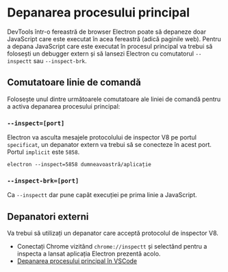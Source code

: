 # Depanarea procesului principal

DevTools într-o fereastră de browser Electron poate să depaneze doar JavaScript care este executat în acea fereastră (adică paginile web). Pentru a depana JavaScript care este executat în procesul principal va trebui să folosești un debugger extern și să lansezi Electron cu comutatorul `--inspectt` sau `--inspect-brk`.

## Comutatoare linie de comandă

Folosește unul dintre următoarele comutatoare ale liniei de comandă pentru a activa depanarea procesului principal:

### `--inspect=[port]`

Electron va asculta mesajele protocolului de inspector V8 pe portul `specificat`, un depanator extern va trebui să se conecteze în acest port. Portul `implicit` este `5858`.

```shell
electron --inspect=5858 dumneavoastră/aplicație
```

### `--inspect-brk=[port]`

Ca `--inspectt` dar pune capăt execuției pe prima linie a JavaScript.

## Depanatori externi

Va trebui să utilizați un depanator care acceptă protocolul de inspector V8.

- Conectați Chrome vizitând `chrome://inspectt` și selectând pentru a inspecta a lansat aplicația Electron prezentă acolo.
- [Depanarea procesului principal în VSCode](debugging-main-process-vscode.md)
